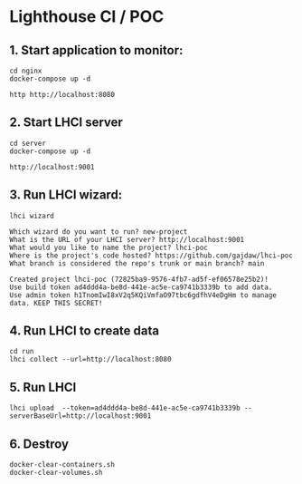 # Lighthouse CI / POC

## 1. Start application to monitor:

    cd nginx
    docker-compose up -d

    http http://localhost:8080

## 2. Start LHCI server

    cd server
    docker-compose up -d

    http://localhost:9001


## 3. Run LHCI wizard:

    lhci wizard

    Which wizard do you want to run? new-project
    What is the URL of your LHCI server? http://localhost:9001
    What would you like to name the project? lhci-poc
    Where is the project's code hosted? https://github.com/gajdaw/lhci-poc
    What branch is considered the repo's trunk or main branch? main

    Created project lhci-poc (72825ba9-9576-4fb7-ad5f-ef06578e25b2)!
    Use build token ad4ddd4a-be8d-441e-ac5e-ca9741b3339b to add data.
    Use admin token h1TnomIwI8xV2q5KQiVmfaO97tbc6gdfhV4eDgHm to manage data. KEEP THIS SECRET!

## 4. Run LHCI to create data

    cd run
    lhci collect --url=http://localhost:8080

## 5. Run LHCI 

    lhci upload  --token=ad4ddd4a-be8d-441e-ac5e-ca9741b3339b --serverBaseUrl=http://localhost:9001

## 6. Destroy

    docker-clear-containers.sh
    docker-clear-volumes.sh
